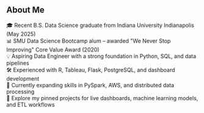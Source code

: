 ## About Me

🎓 Recent B.S. Data Science graduate from Indiana University Indianapolis (May 2025)  
📊 SMU Data Science Bootcamp alum – awarded "We Never Stop Improving" Core Value Award (2020)  
💡 Aspiring Data Engineer with a strong foundation in Python, SQL, and data pipelines  
🛠️ Experienced with R, Tableau, Flask, PostgreSQL, and dashboard development  
🔄 Currently expanding skills in PySpark, AWS, and distributed data processing  
📁 Explore my pinned projects for live dashboards, machine learning models, and ETL workflows

<!--
**jakedcook/jakedcook** is a ✨ _special_ ✨ repository because its `README.md` (this file) appears on your GitHub profile.

Here are some ideas to get you started:

- 🔭 I’m currently working on ...
- 🌱 I’m currently learning ...
- 👯 I’m looking to collaborate on ...
- 🤔 I’m looking for help with ...
- 💬 Ask me about ...
- 📫 How to reach me: ...
- 😄 Pronouns: ...
- ⚡ Fun fact: ...
-->

